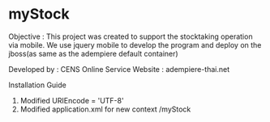 # myStock 

Objective : This project was created to support the stocktaking operation via mobile. We use jquery mobile to develop the program and deploy on the jboss(as same as the adempiere default container)


Developed by : CENS Online Service
Website : adempiere-thai.net

Installation Guide
1. Modified URIEncode = 'UTF-8'
2. Modified application.xml for new context /myStock  
